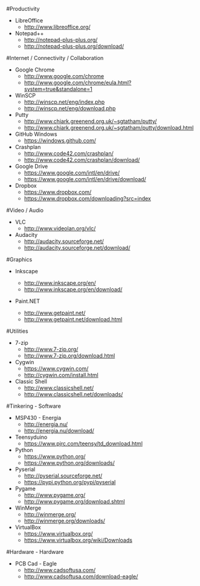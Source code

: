 #Productivity
- LibreOffice
  - http://www.libreoffice.org/
- Notepad++
  - http://notepad-plus-plus.org/
  - http://notepad-plus-plus.org/download/
  
#Internet / Connectivity / Collaboration
- Google Chrome
  - http://www.google.com/chrome
  - http://www.google.com/chrome/eula.html?system=true&standalone=1
- WinSCP
  - http://winscp.net/eng/index.php
  - http://winscp.net/eng/download.php
- Putty
  - http://www.chiark.greenend.org.uk/~sgtatham/putty/
  - http://www.chiark.greenend.org.uk/~sgtatham/putty/download.html
- GitHub Windows
  - https://windows.github.com/
- Crashplan
  - http://www.code42.com/crashplan/
  - http://www.code42.com/crashplan/download/
- Google Drive
  - https://www.google.com/intl/en/drive/
  - https://www.google.com/intl/en/drive/download/
- Dropbox 
  - https://www.dropbox.com/
  - https://www.dropbox.com/downloading?src=index

#Video / Audio
- VLC
  - http://www.videolan.org/vlc/
- Audacity
  - http://audacity.sourceforge.net/
  - http://audacity.sourceforge.net/download/

#Graphics
- Inkscape
  - http://www.inkscape.org/en/
  - http://www.inkscape.org/en/download/

- Paint.NET
  - http://www.getpaint.net/
  - http://www.getpaint.net/download.html

#Utilities
- 7-zip
  - http://www.7-zip.org/
  - http://www.7-zip.org/download.html
- Cygwin
  - https://www.cygwin.com/
  - http://cygwin.com/install.html
- Classic Shell
  - http://www.classicshell.net/
  - http://www.classicshell.net/downloads/
  
#Tinkering - Software
- MSP430 - Energia
  - http://energia.nu/
  - http://energia.nu/download/
- Teensyduino
  - https://www.pjrc.com/teensy/td_download.html
- Python
  - https://www.python.org/
  - https://www.python.org/downloads/
- Pyserial
  - http://pyserial.sourceforge.net/
  - https://pypi.python.org/pypi/pyserial
- Pygame
  - http://www.pygame.org/
  - http://www.pygame.org/download.shtml
- WinMerge
  - http://winmerge.org/
  - http://winmerge.org/downloads/
- VirtualBox
  - https://www.virtualbox.org/
  - https://www.virtualbox.org/wiki/Downloads

#Hardware - Hardware
- PCB Cad - Eagle
  - http://www.cadsoftusa.com/
  - http://www.cadsoftusa.com/download-eagle/















